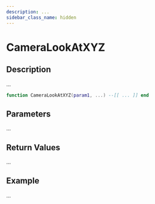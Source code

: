 ```yaml
---
description: ...
sidebar_class_name: hidden
---
```


# CameraLookAtXYZ

## Description

...

```lua
function CameraLookAtXYZ(param1, ...) --[[ ... ]] end
```

## Parameters

...

## Return Values

...

## Example

...

